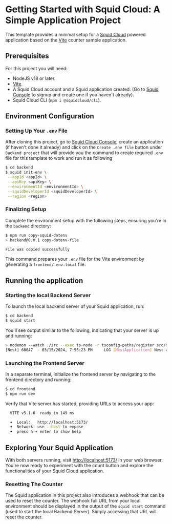 # Getting Started with Squid Cloud: A Simple Application Project

This template provides a minimal setup for a [Squid Cloud](https://squid.cloud) powered application based on the [Vite](https://vitejs.dev/) counter sample application.

## Prerequisites

For this project you will need:

- NodeJS v18 or later.
- [Vite](https://vitejs.dev/).
- A Squid Cloud account and a Squid application created. (Go to [Squid Console](https://console.squid.cloud) to signup and create one if you haven't already).
- Squid Cloud CLI (`npm i @squidcloud/cli`).


## Environment Configuration

### Setting Up Your `.env` File

After cloning this project, go to [Squid Cloud Console](https://console.squid.cloud), create an application (if haven't done it already) and click on the `Create .env file` button under `Backend project` that will provide you the command to create required `.env` file for this template to work and run it as following

```bash
$ cd backend
$ squid init-env \
 --appId <appId> \
 --apiKey <apiKey> \
 --environmentId <environmentId> \
 --squidDeveloperId <squidDeveloperId> \
 --region <region>
```

### Finalizing Setup

Complete the environment setup with the following steps, ensuring you're in the `backend` directory:

```bash
$ npm run copy-squid-dotenv
> backend@0.0.1 copy-dotenv-file

File was copied successfully
```

This command prepares your `.env` file for the Vite environment by generating a `frontend/.env.local` file.

## Running the application

### Starting the local Backend Server

To launch the local backend server of your Squid application, run:

```bash
$ cd backend
$ squid start
```

You'll see output similar to the following, indicating that your server is up and running:

```bash
> nodemon --watch ./src --exec ts-node -r tsconfig-paths/register src/main.ts
[Nest] 68047  - 03/15/2024, 7:55:23 PM     LOG [NestApplication] Nest application successfully started +1ms
```

### Launching the Frontend Server

In a separate terminal, initialize the frontend server by navigating to the frontend directory and running:

```bash
$ cd frontend
$ npm run dev
```

Verify that Vite server has started, providing URLs to access your app:

```bash
  VITE v5.1.6  ready in 149 ms

  ➜  Local:   http://localhost:5173/
  ➜  Network: use --host to expose
  ➜  press h + enter to show help
```

## Exploring Your Squid Application

With both servers running, visit [http://localhost:5173/](http://localhost:5173/) in your web browser. You're now ready to experiment with the count button and explore the functionalities of your Squid Cloud application.


### Resetting The Counter

The Squid application in this project also introduces a webhook that can be used to reset the counter. The webhook full URL from your local environment should be displayed in the output of the `squid start` command (used to start the local Backend Server). Simply accessing that URL will reset the counter.

